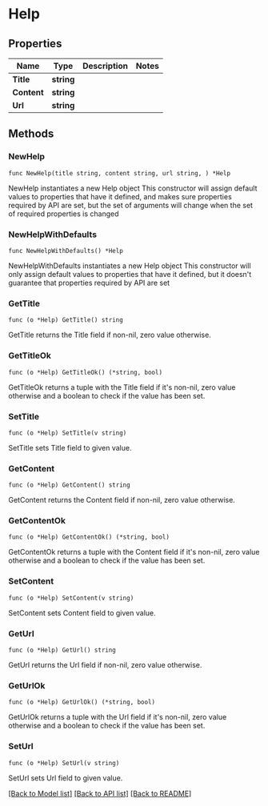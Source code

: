 # Help

## Properties

Name | Type | Description | Notes
------------ | ------------- | ------------- | -------------
**Title** | **string** |  | 
**Content** | **string** |  | 
**Url** | **string** |  | 

## Methods

### NewHelp

`func NewHelp(title string, content string, url string, ) *Help`

NewHelp instantiates a new Help object
This constructor will assign default values to properties that have it defined,
and makes sure properties required by API are set, but the set of arguments
will change when the set of required properties is changed

### NewHelpWithDefaults

`func NewHelpWithDefaults() *Help`

NewHelpWithDefaults instantiates a new Help object
This constructor will only assign default values to properties that have it defined,
but it doesn't guarantee that properties required by API are set

### GetTitle

`func (o *Help) GetTitle() string`

GetTitle returns the Title field if non-nil, zero value otherwise.

### GetTitleOk

`func (o *Help) GetTitleOk() (*string, bool)`

GetTitleOk returns a tuple with the Title field if it's non-nil, zero value otherwise
and a boolean to check if the value has been set.

### SetTitle

`func (o *Help) SetTitle(v string)`

SetTitle sets Title field to given value.


### GetContent

`func (o *Help) GetContent() string`

GetContent returns the Content field if non-nil, zero value otherwise.

### GetContentOk

`func (o *Help) GetContentOk() (*string, bool)`

GetContentOk returns a tuple with the Content field if it's non-nil, zero value otherwise
and a boolean to check if the value has been set.

### SetContent

`func (o *Help) SetContent(v string)`

SetContent sets Content field to given value.


### GetUrl

`func (o *Help) GetUrl() string`

GetUrl returns the Url field if non-nil, zero value otherwise.

### GetUrlOk

`func (o *Help) GetUrlOk() (*string, bool)`

GetUrlOk returns a tuple with the Url field if it's non-nil, zero value otherwise
and a boolean to check if the value has been set.

### SetUrl

`func (o *Help) SetUrl(v string)`

SetUrl sets Url field to given value.



[[Back to Model list]](../README.md#documentation-for-models) [[Back to API list]](../README.md#documentation-for-api-endpoints) [[Back to README]](../README.md)



